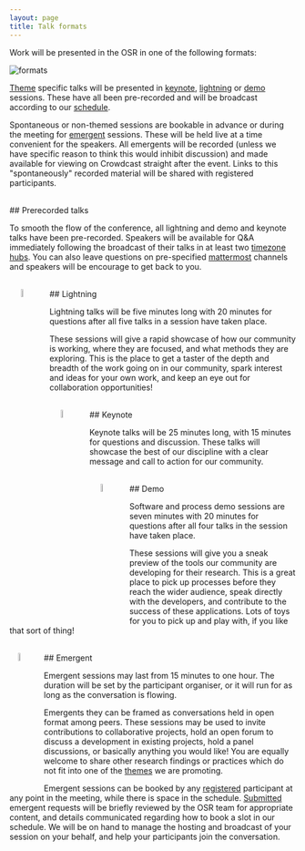 ```yaml
---
layout: page
title: Talk formats
---
```




Work will be presented in the OSR in one of the following formats:

<img align="center" src="../img/formats_wo_social_horiz.png" alt="formats">



[Theme](themes.md) specific talks will be presented in [keynote](#keynote), [lightning](#lightning) or [demo](#demo) sessions.
These have all been pre-recorded and will be broadcast according to our [schedule](schedule.html).

Spontaneous or non-themed sessions are bookable in advance or during the meeting for [emergent](#emergent) sessions.
These will be held live at a time convenient for the speakers. All emergents will be recorded (unless we have specific reason to think this would inhibit discussion) and made available for viewing on Crowdcast straight after the event.
Links to this "spontaneously" recorded material will be shared with registered participants.

<br>
## Prerecorded talks

To smooth the flow of the conference, all lightning and demo and keynote talks have been pre-recorded. Speakers will be available for Q&A immediately following the broadcast of their talks in at least two [timezone hubs](access.md/#hubs). You can also leave questions on pre-specified [mattermost](access.md/#zero-cost) channels and speakers will be encourage to get back to you.


<div id="lightning"></div>
<br>
## Lightning <img align="left" src="../img/lightning.png" alt="lightning" width="6%" hspace="20">

Lightning talks will be five minutes long with 20 minutes for questions after all five talks in a session have taken place.

These sessions will give a rapid showcase of how our community is working, where they are focused, and what methods they are exploring. This is the place to get a taster of the depth and breadth of the work going on in our community, spark interest and ideas for your own work, and keep an eye out for collaboration opportunities!

<div id="keynote"></div>
<br>
## Keynote <img style="float: left;" src="../img/keynote.png" alt="keynote" width="6%" hspace="20">

Keynote talks will be 25 minutes long, with 15 minutes for questions and discussion. These talks will showcase the best of our discipline with a clear message and call to action for our community.

<div id="demo"></div>
<br>
## Demo <img align="left" src="../img/demo.png" alt="demo" width="6%" hspace="20">

Software and process demo sessions are seven minutes with 20 minutes for questions after all four talks in the session have taken place.

These sessions will give you a sneak preview of the tools our community are developing for their research. This is a great place to pick up processes before they reach the wider audience, speak directly with the developers, and contribute to the success of these applications. Lots of toys for you to pick up and play with, if you like that sort of thing!

<div id="emergent"></div>
<br>
## Emergent <img align="left" src="../img/emergent.png" alt="Emergent" width="6%" hspace="15" style="vertical-align=middle;">

Emergent sessions may last from 15 minutes to one hour. The duration will be set by the participant organiser, or it will run for as long as the conversation is flowing.  

Emergents they can be framed as conversations held in open format among peers. These sessions may be used to invite contributions to collaborative projects, hold an open forum to discuss a development in existing projects, hold a panel discussions, or basically anything you would like! You are equally welcome to share other research findings or practices which do not fit into one of the [themes](themes.md) we are promoting.

Emergent sessions can be booked by any [registered](register-PLACEHOLDER.md) participant at any point in the meeting, while there is space in the schedule. [Submitted](submit.md) emergent requests will be briefly reviewed by the OSR team for appropriate content, and details communicated regarding how to book a slot in our schedule. We will be on hand to manage the hosting and broadcast of your session on your behalf, and help your participants join the conversation.
